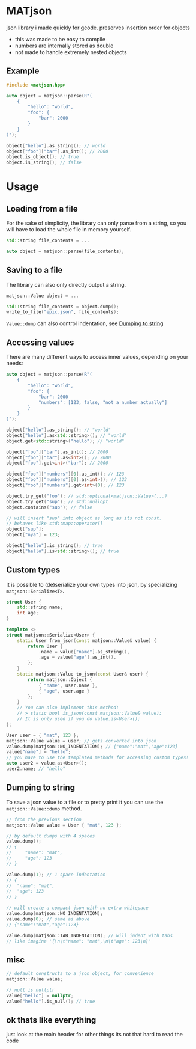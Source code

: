 # MATjson

json library i made quickly for geode. preserves insertion order for objects

- this was made to be easy to compile
- numbers are internally stored as double
- not made to handle extremely nested objects

## Example

```cpp
#include <matjson.hpp>

auto object = matjson::parse(R"(
    {
        "hello": "world",
        "foo": {
            "bar": 2000
        }
    }
)");

object["hello"].as_string(); // world
object["foo"]["bar"].as_int(); // 2000
object.is_object(); // true
object.is_string(); // false
```

# Usage

## Loading from a file
For the sake of simplicity, the library can only parse from a string, so you will have to load the whole file in memory yourself.

```cpp
std::string file_contents = ...

auto object = matjson::parse(file_contents);
```

## Saving to a file
The library can also only directly output a string.
```cpp
matjson::Value object = ...

std::string file_contents = object.dump();
write_to_file("epic.json", file_contents);
```
`Value::dump` can also control indentation, see [Dumping to string](#dumping-to-string)

## Accessing values
There are many different ways to access inner values, depending on your needs:
```cpp
auto object = matjson::parse(R"(
    {
        "hello": "world",
        "foo": {
            "bar": 2000
            "numbers": [123, false, "not a number actually"]
        }
    }
)");

object["hello"].as_string(); // "world"
object["hello"].as<std::string>(); // "world"
object.get<std::string>("hello"); // "world"

object["foo"]["bar"].as_int(); // 2000
object["foo"]["bar"].as<int>(); // 2000
object["foo"].get<int>("bar"); // 2000

object["foo"]["numbers"][0].as_int(); // 123
object["foo"]["numbers"][0].as<int>(); // 123
object["foo"]["numbers"].get<int>(0); // 123

object.try_get("foo"); // std::optional<matjson::Value>(...)
object.try_get("sup"); // std::nullopt
object.contains("sup"); // false

// will insert "sup" into object as long as its not const.
// behaves like std::map::operator[]
object["sup"];
object["nya"] = 123;

object["hello"].is_string(); // true
object["hello"].is<std::string>(); // true
```

## Custom types
It is possible to (de)serialize your own types into json, by specializing `matjson::Serialize<T>`.
```cpp
struct User {
    std::string name;
    int age;
}

template <>
struct matjson::Serialize<User> {
    static User from_json(const matjson::Value& value) {
        return User {
            .name = value["name"].as_string(),
            .age = value["age"].as_int(),
        };
    }
    static matjson::Value to_json(const User& user) {
        return matjson::Object {
            { "name", user.name },
            { "age", user.age }
        };
    }
    // You can also implement this method:
    // > static bool is_json(const matjson::Value& value);
    // It is only used if you do value.is<User>();
};

User user = { "mat", 123 };
matjson::Value value = user; // gets converted into json
value.dump(matjson::NO_INDENTATION); // {"name":"mat","age":123}
value["name"] = "hello";
// you have to use the templated methods for accessing custom types!
auto user2 = value.as<User>();
user2.name; // "hello"
```

## Dumping to string
To save a json value to a file or to pretty print it you can use the `matjson::Value::dump` method.
```cpp
// from the previous section
matjson::Value value = User { "mat", 123 };

// by default dumps with 4 spaces
value.dump();
// {
//     "name": "mat",
//     "age": 123    
// }

value.dump(1); // 1 space indentation
// {
//  "name": "mat",
//  "age": 123    
// }

// will create a compact json with no extra whitepace
value.dump(matjson::NO_INDENTATION);
value.dump(0); // same as above
// {"name":"mat","age":123}

value.dump(matjson::TAB_INDENTATION); // will indent with tabs
// like imagine '{\n\t"name": "mat",\n\t"age": 123\n}'
```

## misc
```cpp
// default constructs to a json object, for convenience
matjson::Value value;

// null is nullptr
value["hello"] = nullptr;
value["hello"].is_null(); // true
```

## ok thats like everything
just look at the main header for other things its not that hard to read the code
